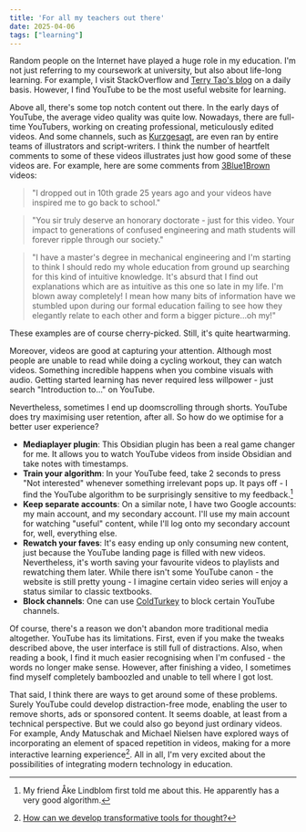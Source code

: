 ```yaml
---
title: 'For all my teachers out there'
date: 2025-04-06
tags: ["learning"]
---
```


Random people on the Internet have played a huge role in my education. I'm not just referring to my coursework at university, but also about life-long learning. For example, I visit StackOverflow and [Terry Tao's blog](https://terrytao.wordpress.com/) on a daily basis. However, I find YouTube to be the most useful website for learning.

Above all, there's some top notch content out there. In the early days of YouTube, the average video quality was quite low. Nowadays, there are full-time YouTubers, working on creating professional, meticulously edited videos. And some channels, such as [Kurzgesagt](https://www.youtube.com/channel/UCsXVk37bltHxD1rDPwtNM8Q), are even ran by entire teams of illustrators and script-writers. I think the number of heartfelt comments to some of these videos illustrates just how good some of these videos are. For example, here are some comments from [3Blue1Brown](https://www.youtube.com/@3blue1brown) videos:

> "I dropped out in 10th grade 25 years ago and your videos have inspired me to go back to school."

> "You sir truly deserve an honorary doctorate - just for this video. Your impact to generations of confused engineering and math students will forever ripple through our society."

> "I have a master's degree in mechanical engineering and I'm starting to think I should redo my whole education from ground up searching for this kind of intuitive knowledge. It's absurd that I find out explanations which are as intuitive as this one so late in my life. I'm blown away completely! I mean how many bits of information have we stumbled upon during our formal education failing to see how they elegantly relate to each other and form a bigger picture...oh my!"

These examples are of course cherry-picked. Still, it's quite heartwarming.

Moreover, videos are good at capturing your attention. Although most people are unable to read while doing a cycling workout, they can watch videos. Something incredible happens when you combine visuals with audio. Getting started learning has never required less willpower - just search "Introduction to..." on YouTube.

Nevertheless, sometimes I end up doomscrolling through shorts. YouTube does try maximising user retention, after all. So how do we optimise for a better user experience?

- **Mediaplayer plugin**: This Obsidian plugin has been a real game changer for me. It allows you to watch YouTube videos from inside Obsidian and take notes with timestamps.
- **Train your algorithm**: In your YouTube feed, take 2 seconds to press "Not interested" whenever something irrelevant pops up. It pays off - I find the YouTube algorithm to be surprisingly sensitive to my feedback.[^1]
- **Keep separate accounts**: On a similar note, I have two Google accounts: my main account, and my secondary account. I'll use my main account for watching "useful" content, while I'll log onto my secondary account for, well, everything else. 
- **Rewatch your faves**: It's easy ending up only consuming new content, just because the YouTube landing page is filled with new videos. Nevertheless, it's worth saving your favourite videos to playlists and rewatching them later. While there isn't some YouTube canon - the website is still pretty young - I imagine certain video series will enjoy a status similar to classic textbooks.
- **Block channels**: One can use [ColdTurkey](https://getcoldturkey.com/support/how-to/allow-youtube-channel/) to block certain YouTube channels.

Of course, there's a reason we don't abandon more traditional media altogether. YouTube has its limitations. First, even if you make the tweaks described above, the user interface is still full of distractions. Also, when reading a book, I find it much easier recognising when I'm confused - the words no longer make sense. However, after finishing a video, I sometimes find myself completely bamboozled and unable to tell where I got lost.

That said, I think there are ways to get around some of these problems. Surely YouTube could develop distraction-free mode, enabling the user to remove shorts, ads or sponsored content. It seems doable, at least from a technical perspective. But we could also go beyond just ordinary videos. For example, Andy Matuschak and Michael Nielsen have explored ways of incorporating an element of spaced repetition in videos, making for a more interactive learning experience[^2]. All in all, I'm very excited about the possibilities of integrating modern technology in education.

[^1]: My friend Åke Lindblom first told me about this. He apparently has a very good algorithm.
[^2]: [How can we develop transformative tools for thought?](https://numinous.productions/ttft/#mnemonic-video)
